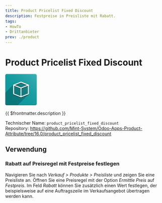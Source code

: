 ```yaml
---
title: Product Pricelist Fixed Discount
description: Festpreise in Preisliste mit Rabatt.
tags:
- HowTo
- Drittanbieter
prev: ./product
---
```

# Product Pricelist Fixed Discount
![icon_oms_box](attachments/icon_oms_box.png)

{{ $frontmatter.description }}

Technischer Name: `product_pricelist_fixed_discount`\
Repository: <https://github.com/Mint-System/Odoo-Apps-Product-Attribute/tree/16.0/product_pricelist_fixed_discount>

## Verwendung

### Rabatt auf Preisregel mit Festpreise festlegen

Navigieren Sie nach *Verkauf > Produkte > Preisliste* und zeigen Sie eine Preisliste an. Öffnen Sie eine Preisregel mit der Option *Ermittle Preis* auf *Festpreis*. Im Feld *Rabatt* können Sie zusätzlich einen Wert festlegen, der beispielsweise auf eine Auftragszeile im Verkaufsangebot übertragen werden kann.